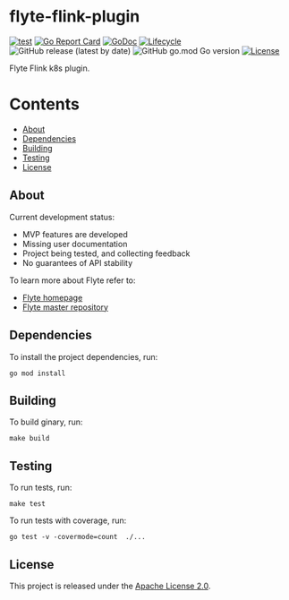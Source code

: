 # flyte-flink-plugin

[![test](https://github.com/spotify/flyte-flink-plugin/actions/workflows/test.yml/badge.svg)](https://github.com/spotify/flyte-flink-plugin/actions/workflows/test.yml)
[![Go Report Card](https://goreportcard.com/badge/github.com/spotify/flyte-flink-plugin)](https://goreportcard.com/report/github.com/spotify/flyte-flink-plugin)
[![GoDoc](https://pkg.go.dev/badge/github.com/spotify/flyte-flink-plugin?status.svg)](https://pkg.go.dev/github.com/spotify/flyte-flink-plugin?tab=doc)
[![Lifecycle](https://img.shields.io/badge/lifecycle-alpha-a0c3d2.svg)](https://img.shields.io/badge/lifecycle-alpha-a0c3d2.svg)
![GitHub release (latest by date)](https://img.shields.io/github/v/release/spotify/flyte-flink-plugin)
![GitHub go.mod Go version](https://img.shields.io/github/go-mod/go-version/spotify/flyte-flink-plugin)
[![License](https://img.shields.io/badge/License-Apache_2.0-blue.svg)](https://opensource.org/licenses/Apache-2.0)

Flyte Flink k8s plugin.

# Contents

- [About](#About)
- [Dependencies](#Dependencies)
- [Building](#Building)
- [Testing](#Testing)
- [License](#License)

## About

Current development status:

- MVP features are developed
- Missing user documentation
- Project being tested, and collecting feedback
- No guarantees of API stability

To learn more about Flyte refer to:

 - [Flyte homepage](https://flyte.org)
 - [Flyte master repository](https://github.com/lyft/flyte)

## Dependencies

To install the project dependencies, run:

```shell
go mod install
```

## Building

To build ginary, run:

```
make build
```

## Testing

To run tests, run:

```shell
make test
```

To run tests with coverage, run:

```shell
go test -v -covermode=count  ./...
```

## License

This project is released under the [Apache License 2.0](./LICENSE).
